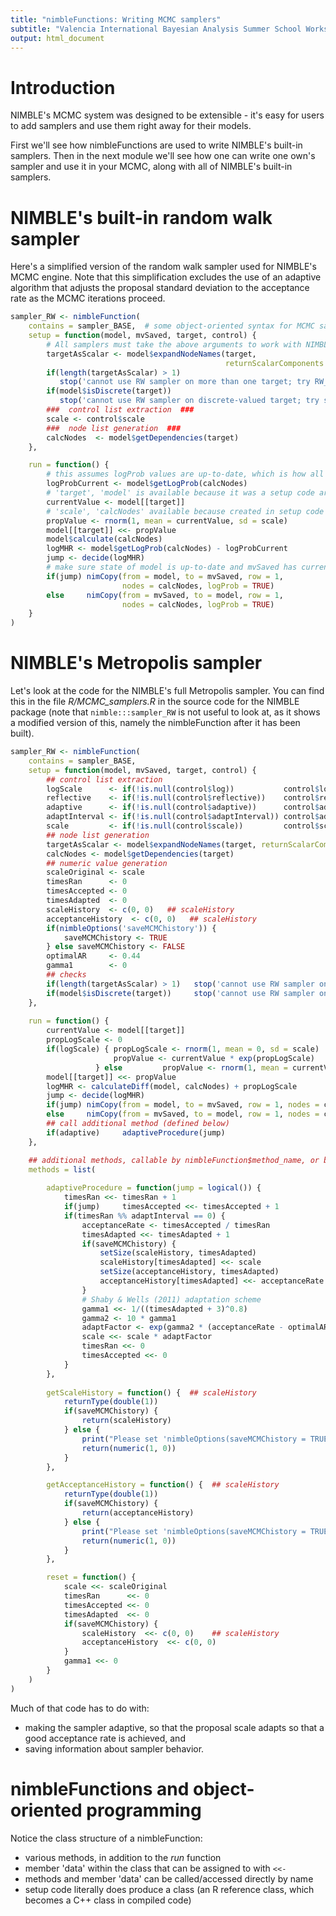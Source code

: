 ```yaml
---
title: "nimbleFunctions: Writing MCMC samplers"
subtitle: "Valencia International Bayesian Analysis Summer School Workshop"
output: html_document
---
```





# Introduction

NIMBLE's MCMC system was designed to be extensible - it's easy for users to add samplers and use them right away for their models.

First we'll see how nimbleFunctions are used to write NIMBLE's built-in samplers.
Then in the next module we'll see how one can write one own's sampler and use it in your MCMC, along with all of NIMBLE's built-in samplers.


# NIMBLE's built-in random walk sampler

Here's a simplified version of the random walk sampler used for NIMBLE's MCMC engine. Note that this simplification excludes the use of an adaptive algorithm that adjusts the proposal standard deviation to the acceptance rate as the MCMC iterations proceed.


```r
sampler_RW <- nimbleFunction(
    contains = sampler_BASE,  # some object-oriented syntax for MCMC samplers
    setup = function(model, mvSaved, target, control) {
        # All samplers must take the above arguments to work with NIMBLE's MCMC engine
        targetAsScalar <- model$expandNodeNames(target, 
                                                returnScalarComponents = TRUE)
        if(length(targetAsScalar) > 1)   
           stop('cannot use RW sampler on more than one target; try RW_block sampler')
        if(model$isDiscrete(target))     
           stop('cannot use RW sampler on discrete-valued target; try slice sampler')
        ###  control list extraction  ###
        scale <- control$scale
        ###  node list generation  ###
        calcNodes  <- model$getDependencies(target)
    },

    run = function() {
        # this assumes logProb values are up-to-date, which is how all samplers should be set up
        logProbCurrent <- model$getLogProb(calcNodes)
        # 'target', 'model' is available because it was a setup code argument
        currentValue <- model[[target]]
        # 'scale', 'calcNodes' available because created in setup code
        propValue <- rnorm(1, mean = currentValue, sd = scale)
        model[[target]] <<- propValue
        model$calculate(calcNodes)
        logMHR <- model$getLogProb(calcNodes) - logProbCurrent
        jump <- decide(logMHR)
        # make sure state of model is up-to-date and mvSaved has current iteration
        if(jump) nimCopy(from = model, to = mvSaved, row = 1, 
                         nodes = calcNodes, logProb = TRUE)
        else     nimCopy(from = mvSaved, to = model, row = 1, 
                         nodes = calcNodes, logProb = TRUE)
    }
)
```


# NIMBLE's Metropolis sampler


Let's look at the code for the NIMBLE's full Metropolis sampler. You can find this in the file *R/MCMC_samplers.R* in the source code for the NIMBLE package (note that ```nimble:::sampler_RW``` is not useful to look at, as it shows a modified version of this, namely the nimbleFunction after it has been built).


```r
sampler_RW <- nimbleFunction(
    contains = sampler_BASE,
    setup = function(model, mvSaved, target, control) {
        ## control list extraction
        logScale      <- if(!is.null(control$log))           control$log           else FALSE
        reflective    <- if(!is.null(control$reflective))    control$reflective    else FALSE
        adaptive      <- if(!is.null(control$adaptive))      control$adaptive      else TRUE
        adaptInterval <- if(!is.null(control$adaptInterval)) control$adaptInterval else 200
        scale         <- if(!is.null(control$scale))         control$scale         else 1
        ## node list generation
        targetAsScalar <- model$expandNodeNames(target, returnScalarComponents = TRUE)
        calcNodes <- model$getDependencies(target)
        ## numeric value generation
        scaleOriginal <- scale
        timesRan      <- 0
        timesAccepted <- 0
        timesAdapted  <- 0
        scaleHistory  <- c(0, 0)   ## scaleHistory
        acceptanceHistory  <- c(0, 0)   ## scaleHistory
        if(nimbleOptions('saveMCMChistory')) {
            saveMCMChistory <- TRUE
        } else saveMCMChistory <- FALSE
        optimalAR     <- 0.44
        gamma1        <- 0
        ## checks
        if(length(targetAsScalar) > 1)   stop('cannot use RW sampler on more than one target; try RW_block sampler')
        if(model$isDiscrete(target))     stop('cannot use RW sampler on discrete-valued target; try slice sampler')
    },
    
    run = function() {
        currentValue <- model[[target]]
        propLogScale <- 0
        if(logScale) { propLogScale <- rnorm(1, mean = 0, sd = scale)
                       propValue <- currentValue * exp(propLogScale)
                   } else         propValue <- rnorm(1, mean = currentValue,  sd = scale)
        model[[target]] <<- propValue
        logMHR <- calculateDiff(model, calcNodes) + propLogScale
        jump <- decide(logMHR)
        if(jump) nimCopy(from = model, to = mvSaved, row = 1, nodes = calcNodes, logProb = TRUE)
        else     nimCopy(from = mvSaved, to = model, row = 1, nodes = calcNodes, logProb = TRUE)
        ## call additional method (defined below)
        if(adaptive)     adaptiveProcedure(jump)
    },

    ## additional methods, callable by nimbleFunction$method_name, or by method_name within a given nimbleFunction's run function or methods
    methods = list(
        
        adaptiveProcedure = function(jump = logical()) {
            timesRan <<- timesRan + 1
            if(jump)     timesAccepted <<- timesAccepted + 1
            if(timesRan %% adaptInterval == 0) {
                acceptanceRate <- timesAccepted / timesRan
                timesAdapted <<- timesAdapted + 1
                if(saveMCMChistory) {
                    setSize(scaleHistory, timesAdapted)         
                    scaleHistory[timesAdapted] <<- scale        
                    setSize(acceptanceHistory, timesAdapted)    
                    acceptanceHistory[timesAdapted] <<- acceptanceRate  
                }
                # Shaby & Wells (2011) adaptation scheme
                gamma1 <<- 1/((timesAdapted + 3)^0.8)
                gamma2 <- 10 * gamma1
                adaptFactor <- exp(gamma2 * (acceptanceRate - optimalAR))
                scale <<- scale * adaptFactor
                timesRan <<- 0
                timesAccepted <<- 0
            }
        },
        
        getScaleHistory = function() {  ## scaleHistory
            returnType(double(1))
            if(saveMCMChistory) {
                return(scaleHistory)
            } else {
                print("Please set 'nimbleOptions(saveMCMChistory = TRUE)' before building the MCMC")
                return(numeric(1, 0))
            }
        },          

        getAcceptanceHistory = function() {  ## scaleHistory
            returnType(double(1))
            if(saveMCMChistory) {
                return(acceptanceHistory)
            } else {
                print("Please set 'nimbleOptions(saveMCMChistory = TRUE)' before building the MCMC")
                return(numeric(1, 0))
            }
        },          

        reset = function() {
            scale <<- scaleOriginal
            timesRan      <<- 0
            timesAccepted <<- 0
            timesAdapted  <<- 0
            if(saveMCMChistory) {
                scaleHistory  <<- c(0, 0)    ## scaleHistory
                acceptanceHistory  <<- c(0, 0)
            }
            gamma1 <<- 0
        }
    )
)
```

Much of that code has to do with:

  - making the sampler adaptive, so that the proposal scale adapts so that a good acceptance rate is achieved, and
  - saving information about sampler behavior.

# nimbleFunctions and object-oriented programming

Notice the class structure of a nimbleFunction:

   - various methods, in addition to the *run* function
   - member 'data' within the class that can be assigned to with `<<-`
   - methods and member 'data' can be called/accessed directly by name
   - setup code literally does produce a class (an R reference class, which becomes a C++ class in compiled code)
